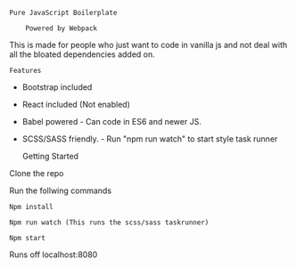 

    Pure JavaScript Boilerplate 

        Powered by Webpack 



This is made for people who just want to code in vanilla js and not
deal with all the bloated dependencies added on. 


    Features

  - Bootstrap included
  - React included (Not enabled)
  - Babel powered - Can code in ES6 and newer JS.
  - SCSS/SASS friendly. - Run "npm run watch" to start 
                          style task runner




    Getting Started

Clone the repo 

Run the follwing commands
    
    Npm install

    Npm run watch (This runs the scss/sass taskrunner)

    Npm start

Runs off localhost:8080 

